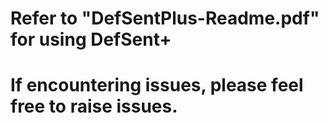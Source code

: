 # Refer to "DefSentPlus-Readme.pdf" for using DefSent+
# 
# If encountering issues, please feel free to raise issues.
